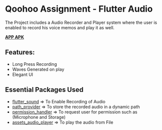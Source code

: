 # Qoohoo Assignment - Flutter Audio

The Project includes a Audio Recorder and Player system where the user is enabled to record his voice memos and play it as well.

**[APP APK](./qoohoo.apk)**

## Features:
- Long Press Recording
- Waves Generated on play
- Elegant UI

## Essential Packages Used
- [flutter_sound](https://pub.dev/packages/flutter_sound) => To Enable Recording of Audio
- [path_provider](https://pub.dev/packages/path_provider) => To store the recorded audio in a dynamic path
- [permission_handler](https://pub.dev/packages/permission_handler) => To request user for permission such as (Microphone and Storage)
- [assets_audio_player](https://pub.dev/packages/assets_audio_player) => To play the audio from File

